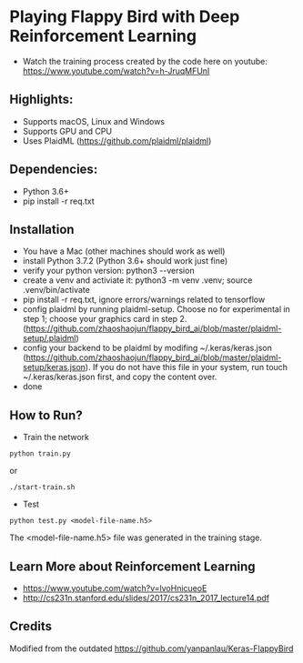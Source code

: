 # Playing Flappy Bird with Deep Reinforcement Learning
* Watch the training process created by the code here on youtube: https://www.youtube.com/watch?v=h-JruqMFUnI

## Highlights:
* Supports macOS, Linux and Windows
* Supports GPU and CPU
* Uses PlaidML (https://github.com/plaidml/plaidml)

## Dependencies:
* Python 3.6+
* pip install -r req.txt

## Installation
* You have a Mac (other machines should work as well)
* install Python 3.7.2 (Python 3.6+ should work just fine)
* verify your python version: python3 --version
* create a venv and activiate it: python3 -m venv .venv; source .venv/bin/activate
* pip install -r req.txt, ignore errors/warnings related to tensorflow
* config plaidml by running plaidml-setup. Choose no for experimental in step 1; choose your graphics card in step 2. (https://github.com/zhaoshaojun/flappy_bird_ai/blob/master/plaidml-setup/.plaidml)
* config your backend to be plaidml by modifing ~/.keras/keras.json (https://github.com/zhaoshaojun/flappy_bird_ai/blob/master/plaidml-setup/keras.json). If you do not have this file in your system, run touch ~/.keras/keras.json first, and copy the content over.
* done

## How to Run?

* Train the network
```
python train.py
```
or
```
./start-train.sh
```

* Test
```
python test.py <model-file-name.h5>
```
The <model-file-name.h5> file was generated in the training stage.

## Learn More about Reinforcement Learning
* https://www.youtube.com/watch?v=lvoHnicueoE
* http://cs231n.stanford.edu/slides/2017/cs231n_2017_lecture14.pdf

## Credits
Modified from the outdated https://github.com/yanpanlau/Keras-FlappyBird


